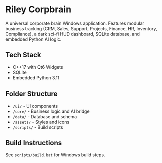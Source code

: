 # Riley Corpbrain

A universal corporate brain Windows application. Features modular business tracking (CRM, Sales, Support, Projects, Finance, HR, Inventory, Compliance), a dark sci-fi HUD dashboard, SQLite database, and embedded Python AI logic.

## Tech Stack
- C++17 with Qt6 Widgets
- SQLite
- Embedded Python 3.11

## Folder Structure
- `/ui/` - UI components
- `/core/` - Business logic and AI bridge
- `/data/` - Database and schema
- `/assets/` - Styles and icons
- `/scripts/` - Build scripts

## Build Instructions
See `scripts/build.bat` for Windows build steps.
